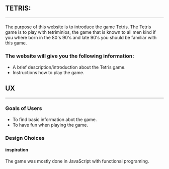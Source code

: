 ## TETRIS:
-----------------------------------------------------------------------------------------------------------------
#### 
The purpose of this website is to introduce the game Tetris. The Tetris game is to play with tetriminios, the game that is known to all men kind if you where born in the 80's
90's and late 90's you should be familiar with this game.

### The website will give you the following information:
   * A brief description/introduction about the Tetris game.
   * Instructions how to play the game.

 ## UX
 -------------------------------------------------
 ### Goals of Users

* To find basic information abot the game.
* To have fun when playing the game.

### Design Choices

#### inspiration
The game was mostly done in JavaScript with functional programing.
    